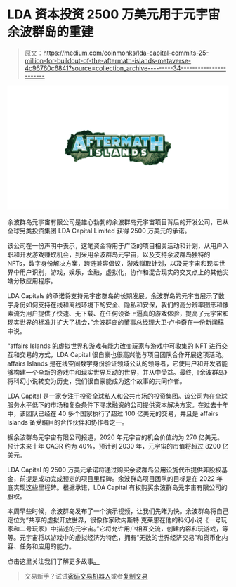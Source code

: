 # LDA 资本投资 2500 万美元用于元宇宙余波群岛的重建

> 原文：<https://medium.com/coinmonks/lda-capital-commits-25-million-for-buildout-of-the-aftermath-islands-metaverse-4c96760c6841?source=collection_archive---------34----------------------->

![](img/aee07e33818fa9f5528e49f277bf6ab6.png)

余波群岛元宇宙有限公司是雄心勃勃的余波群岛元宇宙项目背后的开发公司，已从全球另类投资集团 LDA Capital Limited 获得 2500 万美元的承诺。

该公司在一份声明中表示，这笔资金将用于广泛的项目相关活动和计划，从用户入职和开发游戏赚取机会，到采用余波群岛元宇宙，以及支持余波群岛独特的 NFTs，数字身份解决方案，跨链兼容倡议，游戏赚取计划，以及元宇宙和现实世界中用户识别，游戏，娱乐，金融，虚拟化，协作和混合现实的交叉点上的其他尖端分散应用程序。

LDA Capitals 的承诺将支持元宇宙群岛的长期发展。余波群岛的元宇宙展示了数字身份如何支持在线和离线环境下的安全、隐私和安保，我们的高分辨率图形和像素流为用户提供了快速、无下载、在任何设备上逼真的游戏体验，提高了元宇宙和现实世界的标准并扩大了机会，”余波群岛的董事总经理大卫·卢卡奇在一份新闻稿中说。

“affairs Islands 的虚拟世界和游戏有能力改变玩家与游戏中可收集的 NFT 进行交互和交易的方式，LDA Capital 很自豪也很高兴能与项目团队合作开展这项活动。affairs Islands 是在线空间数字身份验证领域公认的领导者，它使用户和开发者能够构建一个全新的游戏中和现实世界互动的世界，并从中受益。最终,《余波群岛》将科幻小说转变为历史，我们很自豪能成为这个故事的共同作者。

LDA Capital 是一家专注于投资全球私人和公共市场的投资集团。该公司为在全球服务水平低下的市场和复杂条件下寻求融资的公司提供资本解决方案。在过去十年中，该团队已经在 40 多个国家执行了超过 100 亿美元的交易，并且是 affairs Islands 备受瞩目的合作伙伴和协作者之一。

据余波群岛元宇宙有限公司报道，2020 年元宇宙的机会价值约为 270 亿美元。预计未来十年 CAGR 约为 40%，预计到 2030 年，元宇宙的市值将超过 8200 亿美元。

LDA Capital 的 2500 万美元承诺将通过购买余波群岛公用设施代币提供非股权基金，前提是成功完成预定的项目里程碑。余波群岛项目团队的目标是在 2022 年底实现这些里程碑。根据承诺，LDA Capital 有权购买余波群岛元宇宙有限公司的股权。

本周早些时候，余波群岛发布了一个演示视频，让我们先睹为快。余波群岛将自己定位为“共享的虚拟开放世界，很像作家欧内斯特·克莱恩在他的科幻小说《一号玩家和二号玩家》中描述的元宇宙。”它将允许用户相互交流，创建内容和玩游戏，等等。元宇宙将以游戏中的虚拟经济为特色，拥有“无数的世界经济交易”和货币化内容、任务和应用的能力。

点击这里关注我们了解更多故事[。](http://t.me/etellworld)

> 交易新手？试试[密码交易机器人](/coinmonks/crypto-trading-bot-c2ffce8acb2a)或者[复制交易](/coinmonks/top-10-crypto-copy-trading-platforms-for-beginners-d0c37c7d698c)